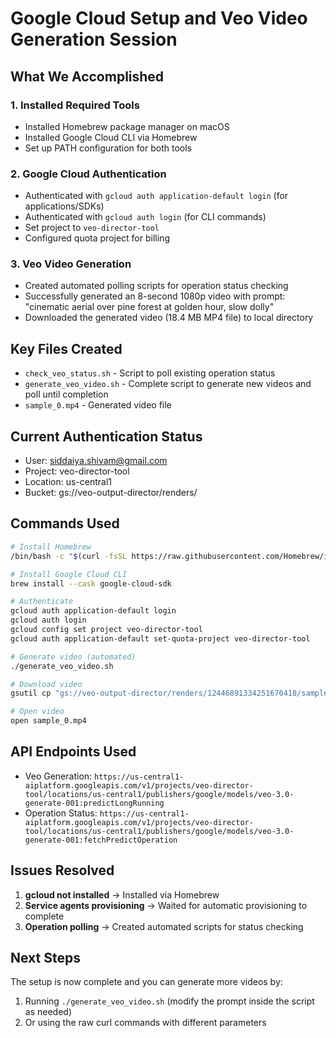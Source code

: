 # Google Cloud Setup and Veo Video Generation Session

## What We Accomplished

### 1. Installed Required Tools
- Installed Homebrew package manager on macOS
- Installed Google Cloud CLI via Homebrew
- Set up PATH configuration for both tools

### 2. Google Cloud Authentication
- Authenticated with `gcloud auth application-default login` (for applications/SDKs)
- Authenticated with `gcloud auth login` (for CLI commands)
- Set project to `veo-director-tool`
- Configured quota project for billing

### 3. Veo Video Generation
- Created automated polling scripts for operation status checking
- Successfully generated an 8-second 1080p video with prompt: "cinematic aerial over pine forest at golden hour, slow dolly"
- Downloaded the generated video (18.4 MB MP4 file) to local directory

## Key Files Created
- `check_veo_status.sh` - Script to poll existing operation status
- `generate_veo_video.sh` - Complete script to generate new videos and poll until completion
- `sample_0.mp4` - Generated video file

## Current Authentication Status
- User: siddaiya.shivam@gmail.com
- Project: veo-director-tool
- Location: us-central1
- Bucket: gs://veo-output-director/renders/

## Commands Used
```bash
# Install Homebrew
/bin/bash -c "$(curl -fsSL https://raw.githubusercontent.com/Homebrew/install/HEAD/install.sh)"

# Install Google Cloud CLI
brew install --cask google-cloud-sdk

# Authenticate
gcloud auth application-default login
gcloud auth login
gcloud config set project veo-director-tool
gcloud auth application-default set-quota-project veo-director-tool

# Generate video (automated)
./generate_veo_video.sh

# Download video
gsutil cp "gs://veo-output-director/renders/12446891334251670418/sample_0.mp4" .

# Open video
open sample_0.mp4
```

## API Endpoints Used
- Veo Generation: `https://us-central1-aiplatform.googleapis.com/v1/projects/veo-director-tool/locations/us-central1/publishers/google/models/veo-3.0-generate-001:predictLongRunning`
- Operation Status: `https://us-central1-aiplatform.googleapis.com/v1/projects/veo-director-tool/locations/us-central1/publishers/google/models/veo-3.0-generate-001:fetchPredictOperation`

## Issues Resolved
1. **gcloud not installed** → Installed via Homebrew
2. **Service agents provisioning** → Waited for automatic provisioning to complete
3. **Operation polling** → Created automated scripts for status checking

## Next Steps
The setup is now complete and you can generate more videos by:
1. Running `./generate_veo_video.sh` (modify the prompt inside the script as needed)
2. Or using the raw curl commands with different parameters
